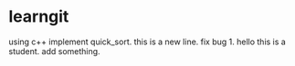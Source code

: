 # learngit
using c++ implement quick_sort.
this is a new line.
fix bug 1.
hello this is a student.
add something.
